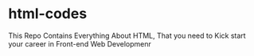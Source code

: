 # html-codes
This Repo Contains Everything About HTML, That you need to Kick start your career in Front-end Web Developmenr
